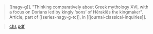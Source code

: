 > [[nagy-g]]. "Thinking comparatively about Greek mythology XVI, with a focus on Dorians led by kingly ‘sons’ of Hēraklēs the kingmaker". Article, part of [[series-nagy-g-tc]], in [[journal-classical-inquiries]].

> [chs](https://classical-inquiries.chs.harvard.edu/thinking-comparatively-about-greek-mythology-xvi-with-a-focus-on-dorians-led-by-kingly-sons-of-herakles-the-kingmaker/)
> [pdf](a/nagy-g-tc-16.pdf)
